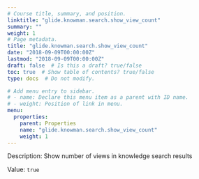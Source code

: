 ```yaml
---
# Course title, summary, and position.
linktitle: "glide.knowman.search.show_view_count"
summary: ""
weight: 1
# Page metadata.
title: "glide.knowman.search.show_view_count"
date: "2018-09-09T00:00:00Z"
lastmod: "2018-09-09T00:00:00Z"
draft: false  # Is this a draft? true/false
toc: true  # Show table of contents? true/false
type: docs  # Do not modify.

# Add menu entry to sidebar.
# - name: Declare this menu item as a parent with ID name.
# - weight: Position of link in menu.
menu:
  properties:
    parent: Properties
    name: "glide.knowman.search.show_view_count"
    weight: 1
---
```


Description: Show number of views in knowledge search results


Value: `true`